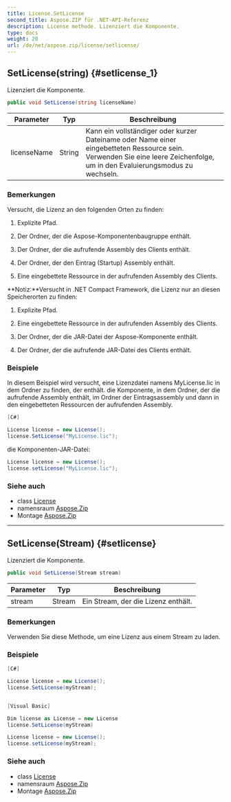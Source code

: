 ```yaml
---
title: License.SetLicense
second_title: Aspose.ZIP für .NET-API-Referenz
description: License methode. Lizenziert die Komponente.
type: docs
weight: 20
url: /de/net/aspose.zip/license/setlicense/
---
```

## SetLicense(string) {#setlicense_1}

Lizenziert die Komponente.

```csharp
public void SetLicense(string licenseName)
```

| Parameter | Typ | Beschreibung |
| --- | --- | --- |
| licenseName | String | Kann ein vollständiger oder kurzer Dateiname oder Name einer eingebetteten Ressource sein. Verwenden Sie eine leere Zeichenfolge, um in den Evaluierungsmodus zu wechseln. |

### Bemerkungen

Versucht, die Lizenz an den folgenden Orten zu finden:

1. Explizite Pfad.

2. Der Ordner, der die Aspose-Komponentenbaugruppe enthält.

3. Der Ordner, der die aufrufende Assembly des Clients enthält.

4. Der Ordner, der den Eintrag (Startup) Assembly enthält.

5. Eine eingebettete Ressource in der aufrufenden Assembly des Clients.

**Notiz:**Versucht in .NET Compact Framework, die Lizenz nur an diesen Speicherorten zu finden:

1. Explizite Pfad.

2. Eine eingebettete Ressource in der aufrufenden Assembly des Clients.

2. Der Ordner, der die JAR-Datei der Aspose-Komponente enthält.

3. Der Ordner, der die aufrufende JAR-Datei des Clients enthält.

### Beispiele

In diesem Beispiel wird versucht, eine Lizenzdatei namens MyLicense.lic in dem Ordner zu finden, der enthält. die Komponente, in dem Ordner, der die aufrufende Assembly enthält, im Ordner der Eintragsassembly und dann in den eingebetteten Ressourcen der aufrufenden Assembly.

```csharp
[C#]

License license = new License();
license.SetLicense("MyLicense.lic");
```

die Komponenten-JAR-Datei:

```csharp
License license = new License();
license.setLicense("MyLicense.lic");
```

### Siehe auch

* class [License](../)
* namensraum [Aspose.Zip](../../license/)
* Montage [Aspose.Zip](../../../)

---

## SetLicense(Stream) {#setlicense}

Lizenziert die Komponente.

```csharp
public void SetLicense(Stream stream)
```

| Parameter | Typ | Beschreibung |
| --- | --- | --- |
| stream | Stream | Ein Stream, der die Lizenz enthält. |

### Bemerkungen

Verwenden Sie diese Methode, um eine Lizenz aus einem Stream zu laden.

### Beispiele

```csharp
[C#]

License license = new License();
license.SetLicense(myStream);


[Visual Basic]

Dim license as License = new License
license.SetLicense(myStream)

License license = new License();
license.setLicense(myStream);
```

### Siehe auch

* class [License](../)
* namensraum [Aspose.Zip](../../license/)
* Montage [Aspose.Zip](../../../)


